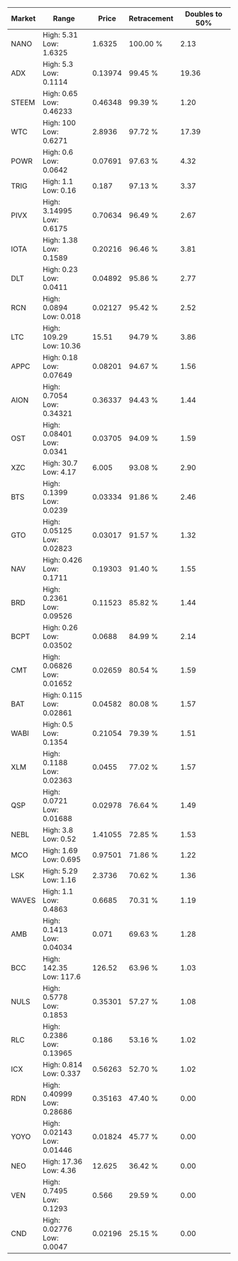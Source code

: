 | Market | Range | Price| Retracement | Doubles to 50% |
| --- | --- | --- | --- | --- |
| NANO | High: 5.31<br />Low: 1.6325 | 1.6325 | 100.00 % | 2.13 |
| ADX | High: 5.3<br />Low: 0.1114 | 0.13974 | 99.45 % | 19.36 |
| STEEM | High: 0.65<br />Low: 0.46233 | 0.46348 | 99.39 % | 1.20 |
| WTC | High: 100<br />Low: 0.6271 | 2.8936 | 97.72 % | 17.39 |
| POWR | High: 0.6<br />Low: 0.0642 | 0.07691 | 97.63 % | 4.32 |
| TRIG | High: 1.1<br />Low: 0.16 | 0.187 | 97.13 % | 3.37 |
| PIVX | High: 3.14995<br />Low: 0.6175 | 0.70634 | 96.49 % | 2.67 |
| IOTA | High: 1.38<br />Low: 0.1589 | 0.20216 | 96.46 % | 3.81 |
| DLT | High: 0.23<br />Low: 0.0411 | 0.04892 | 95.86 % | 2.77 |
| RCN | High: 0.0894<br />Low: 0.018 | 0.02127 | 95.42 % | 2.52 |
| LTC | High: 109.29<br />Low: 10.36 | 15.51 | 94.79 % | 3.86 |
| APPC | High: 0.18<br />Low: 0.07649 | 0.08201 | 94.67 % | 1.56 |
| AION | High: 0.7054<br />Low: 0.34321 | 0.36337 | 94.43 % | 1.44 |
| OST | High: 0.08401<br />Low: 0.0341 | 0.03705 | 94.09 % | 1.59 |
| XZC | High: 30.7<br />Low: 4.17 | 6.005 | 93.08 % | 2.90 |
| BTS | High: 0.1399<br />Low: 0.0239 | 0.03334 | 91.86 % | 2.46 |
| GTO | High: 0.05125<br />Low: 0.02823 | 0.03017 | 91.57 % | 1.32 |
| NAV | High: 0.426<br />Low: 0.1711 | 0.19303 | 91.40 % | 1.55 |
| BRD | High: 0.2361<br />Low: 0.09526 | 0.11523 | 85.82 % | 1.44 |
| BCPT | High: 0.26<br />Low: 0.03502 | 0.0688 | 84.99 % | 2.14 |
| CMT | High: 0.06826<br />Low: 0.01652 | 0.02659 | 80.54 % | 1.59 |
| BAT | High: 0.115<br />Low: 0.02861 | 0.04582 | 80.08 % | 1.57 |
| WABI | High: 0.5<br />Low: 0.1354 | 0.21054 | 79.39 % | 1.51 |
| XLM | High: 0.1188<br />Low: 0.02363 | 0.0455 | 77.02 % | 1.57 |
| QSP | High: 0.0721<br />Low: 0.01688 | 0.02978 | 76.64 % | 1.49 |
| NEBL | High: 3.8<br />Low: 0.52 | 1.41055 | 72.85 % | 1.53 |
| MCO | High: 1.69<br />Low: 0.695 | 0.97501 | 71.86 % | 1.22 |
| LSK | High: 5.29<br />Low: 1.16 | 2.3736 | 70.62 % | 1.36 |
| WAVES | High: 1.1<br />Low: 0.4863 | 0.6685 | 70.31 % | 1.19 |
| AMB | High: 0.1413<br />Low: 0.04034 | 0.071 | 69.63 % | 1.28 |
| BCC | High: 142.35<br />Low: 117.6 | 126.52 | 63.96 % | 1.03 |
| NULS | High: 0.5778<br />Low: 0.1853 | 0.35301 | 57.27 % | 1.08 |
| RLC | High: 0.2386<br />Low: 0.13965 | 0.186 | 53.16 % | 1.02 |
| ICX | High: 0.814<br />Low: 0.337 | 0.56263 | 52.70 % | 1.02 |
| RDN | High: 0.40999<br />Low: 0.28686 | 0.35163 | 47.40 % | 0.00 |
| YOYO | High: 0.02143<br />Low: 0.01446 | 0.01824 | 45.77 % | 0.00 |
| NEO | High: 17.36<br />Low: 4.36 | 12.625 | 36.42 % | 0.00 |
| VEN | High: 0.7495<br />Low: 0.1293 | 0.566 | 29.59 % | 0.00 |
| CND | High: 0.02776<br />Low: 0.0047 | 0.02196 | 25.15 % | 0.00 |
